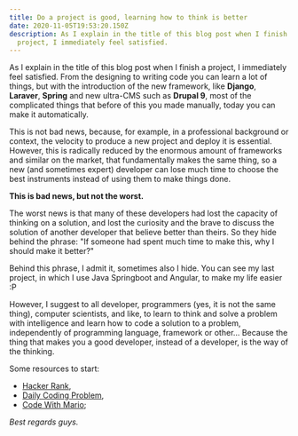 ```yaml
---
title: Do a project is good, learning how to think is better
date: 2020-11-05T19:53:20.150Z
description: As I explain in the title of this blog post when I finish a
  project, I immediately feel satisfied.
---
```

As I explain in the title of this blog post when I finish a project, I immediately feel satisfied. From the designing to writing code you can learn a lot of things, but with the introduction of the new framework, like **Django**, **Laraver**, **Spring** and new ultra-CMS such as **Drupal 9**, most of the complicated things that before of this you made manually, today you can make it automatically. 

This is not bad news, because, for example, in a professional background or context, the velocity to produce a new project and deploy it is essential. However, this is radically reduced by the enormous amount of frameworks and similar on the market, that fundamentally makes the same thing, so a new (and sometimes expert) developer can lose much time to choose the best instruments instead of using them to make things done. 

**This is bad news, but not the worst.** 

The worst news is that many of these developers had lost the capacity of thinking on a solution, and lost the curiosity and the brave to discuss the solution of another developer that believe better than theirs. So they hide behind the phrase: "If someone had spent much time to make this, why I should make it better?"

Behind this phrase, I admit it, sometimes also I hide. You can see my last project, in which I use Java Springboot and Angular, to make my life easier :P 

However, I suggest to all developer, programmers (yes, it is not the same thing), computer scientists, and like, to learn to think and solve a problem with intelligence and learn how to code a solution to a problem, independently of programming language, framework or other... Because the thing that makes you a good developer, instead of a developer, is the way of the thinking.

Some resources to start: 

* [](https://www.hackerrank.com/)[Hacker Rank](https://www.hackerrank.com/),
* [Daily Coding Problem](https://www.dailycodingproblem.com/), 
* [Code With Mario](https://www.youtube.com/channel/UCDpKD0K9Uh9Pgop87d5qgeQ/);

*Best regards guys.*